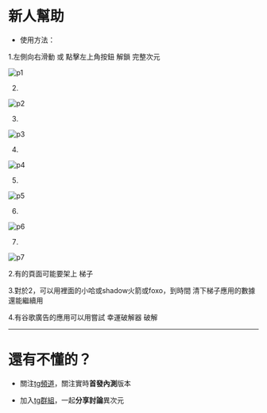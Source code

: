 # 新人幫助

- 使用方法：

1.左側向右滑動 或 點擊左上角按鈕 解鎖 完整次元

![p1](https://github.com/0ingchun/dimensionality/blob/main/IMG_20220214_224310.jpg)

2.

![p2](https://github.com/0ingchun/dimensionality/blob/main/IMG_20220214_223646.jpg)

3.

![p3](https://github.com/0ingchun/dimensionality/blob/main/IMG_20220214_223047.jpg)

4.

![p4](https://github.com/0ingchun/dimensionality/blob/main/IMG_20220214_223522.jpg)

5.

![p5](https://github.com/0ingchun/dimensionality/blob/main/IMG_20220214_222724.jpg)

6.

![p6](https://github.com/0ingchun/dimensionality/blob/main/IMG_20220214_223328.jpg)

7.

![p7](https://github.com/0ingchun/dimensionality/blob/main/IMG_20220214_225118.jpg)

2.有的頁面可能要架上 梯子

3.對於2，可以用裡面的小哈或shadow火箭或foxo，到時間 清下梯子應用的數據 還能繼續用

4.有谷歌廣告的應用可以用嘗試 幸運破解器 破解

----------

# 還有不懂的？

- 關注[tg頻道](https://t.me/DimensionNoQuit)，關注實時**首發內測**版本

- 加入[tg群組](https://t.me/joinchat/9cLen_uKWOsyZjk1)，一起**分享討論**異次元
